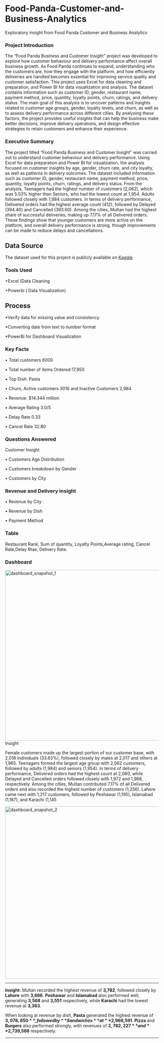 # Food-Panda-Customer-and-Business-Analytics
Exploratory insight from Food Panda Customer and Business Analytics
### Project Introduction
The “Food Panda Business and Customer Insight” project was developed to explore how customer behaviour and delivery performance affect overall business growth. As Food Panda continues to expand, understanding who the customers are, how they engage with the platform, and how efficiently deliveries are handled becomes essential for improving service quality and customer satisfaction.
This project uses Excel for data cleaning and preparation, and Power BI for data visualization and analysis. The dataset contains information such as customer ID, gender, restaurant name, payment method, price, quantity, loyalty points, churn, ratings, and delivery status.
The main goal of this analysis is to uncover patterns and insights related to customer age groups, gender, loyalty levels, and churn, as well as to assess delivery performance across different cities. By analysing these factors, the project provides useful insights that can help the business make better decisions, improve delivery operations, and design effective strategies to retain customers and enhance their experience.
### Executive Summary
The project titled “Food Panda Business and Customer Insight” was carried out to understand customer behaviour and delivery performance. Using Excel for data preparation and Power BI for visualization, the analysis focused on customer insights by age, gender, churn rate, and city loyalty, as well as patterns in delivery outcomes. The dataset included information such as customer ID, gender, restaurant name, payment method, price, quantity, loyalty points, churn, ratings, and delivery status.
From the analysis, Teenagers had the highest number of customers (2,062), which was 5.53% higher than Seniors, who had the lowest count at 1,954. Adults followed closely with 1,984 customers. In terms of delivery performance, Delivered orders had the highest average count (412), followed by Delayed (394.40) and Cancelled (393.60). Among the cities, Multan had the highest share of successful deliveries, making up 7.17% of all Delivered orders.
These findings show that younger customers are more active on the platform, and overall delivery performance is strong, though improvements can be made to reduce delays and cancellations.
## Data Source
The dataset used for this project is publicly available on [Kaggle](https://www.kaggle.com/datasets/nabihazahid/foodpanda-analysis-dataset-2025)
### Tools Used
+Excel (Data Cleaning

+Powerbi ( Data Visualization) 

## Process
*Verify data for missing value and consistency

*Converting date from text to number format

*PowerBi for Dashboard Visualization

### Key Facts
• Total customers 6000

•	Total number of items Ordered:17,950

•	Top Dish: Pasta

•	Churn, Active customers 3016 and Inactive Customers 2,984

•	Revenue: $14.344 million 

•	Average Rating 3.0/5

•	Delay Rate 0.33

•	Cancel Rate 32.80

### Questions Answered

Customer Insight

• Customers Age Distribution

• Customers breakdown by Gender

• Customers by City

### Revenue and Delivery insight

• Revenue by City

• Revenue by Dish

• Payment Method

### Table
Restaurant Rank, Sum of quantity, Loyalty Points,Average rating, Cancel Rate,Delay Rtae, Delivery Rate.

### Dashboard
<img width="1000" height="557" alt="dashboard_snapshot_1" src="https://github.com/user-attachments/assets/58d92c3f-67f4-42a5-aadf-9b569eca5f8d" />
Insight

Female customers made up the largest portion of our customer base, with 2,018 individuals (33.63%), followed closely by males at 2,017 and others at 1,965. Teenagers formed the largest age group with 2,062 customers, followed by adults (1,984) and seniors (1,954).
In terms of delivery performance, Delivered orders had the highest count at 2,060, while Delayed and Cancelled orders followed closely with 1,972 and 1,968, respectively. Among the cities, Multan contributed 7.17% of all Delivered orders and also recorded the highest number of customers (1,256). Lahore came next with 1,217 customers, followed by Peshawar (1,195), Islamabad (1,187), and Karachi (1,145

<img width="999" height="562" alt="dashboard_snapshot_2" src="https://github.com/user-attachments/assets/e88dfd19-2707-4cfe-abb1-8737806d0d6e" />


---

**Insight:**
Multan recorded the highest revenue of **3,782**, followed closely by **Lahore** with **3,686**. **Peshawar** and **Islamabad** also performed well, generating **3,568** and **3,551** respectively, while **Karachi** had the lowest revenue at **3,363**.

When looking at revenue by dish, **Pasta** generated the highest revenue of **$3,078,850**, followed by **Sandwiches** at **$2,966,591**. **Pizza** and **Burgers** also performed strongly, with revenues of **$2,782,227** and **$2,739,566** respectively.

---








